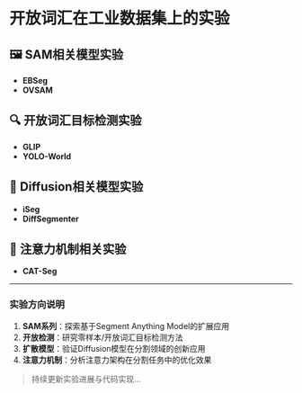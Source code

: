 # 开放词汇在工业数据集上的实验

## 🖼️ SAM相关模型实验
- **EBSeg**  
- **OVSAM**

## 🔍 开放词汇目标检测实验
- **GLIP**  
- **YOLO-World**

## 🎨 Diffusion相关模型实验
- **iSeg**  
- **DiffSegmenter**

## 🔎 注意力机制相关实验
- **CAT-Seg**

---

### 实验方向说明
1. **SAM系列**：探索基于Segment Anything Model的扩展应用  
2. **开放检测**：研究零样本/开放词汇目标检测方法  
3. **扩散模型**：验证Diffusion模型在分割领域的创新应用  
4. **注意力机制**：分析注意力架构在分割任务中的优化效果

> 持续更新实验进展与代码实现...
